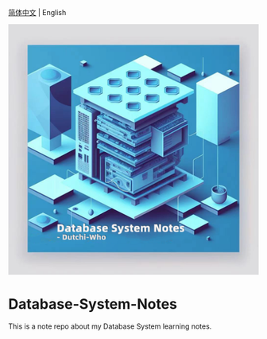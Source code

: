 [简体中文](README_CN.md) | English

![banner-en-US](_attachments/banner-en-US.png)

# Database-System-Notes
This is a note repo about my Database System learning notes.